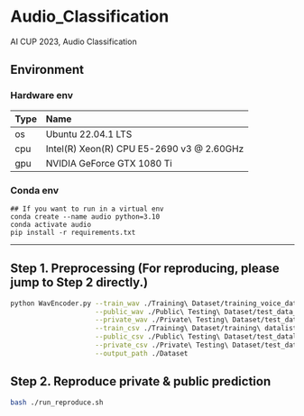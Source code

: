 # Audio_Classification
AI CUP 2023, Audio Classification

## Environment
### Hardware env
| Type | Name                                      |
| ---- |:----------------------------------------- |
| os   | Ubuntu 22.04.1 LTS                        |
| cpu  | Intel(R) Xeon(R) CPU E5-2690 v3 @ 2.60GHz |
| gpu  | NVIDIA GeForce GTX 1080 Ti                |
### Conda env
```shell
## If you want to run in a virtual env
conda create --name audio python=3.10
conda activate audio
pip install -r requirements.txt
```
---
## Step 1. Preprocessing (For reproducing, please jump to Step 2 directly.)
```bash
python WavEncoder.py --train_wav ./Training\ Dataset/training_voice_data \
                     --public_wav ./Public\ Testing\ Dataset/test_data_public \
                     --private_wav ./Private\ Testing\ Dataset/test_data_private \
                     --train_csv ./Training\ Dataset/training\ datalist.csv \
                     --public_csv ./Public\ Testing\ Dataset/test_datalist_public.csv \
                     --private_csv ./Private\ Testing\ Dataset/test_datalist_private.csv \
                     --output_path ./Dataset
```

## Step 2. Reproduce private & public prediction
```bash
bash ./run_reproduce.sh
```
